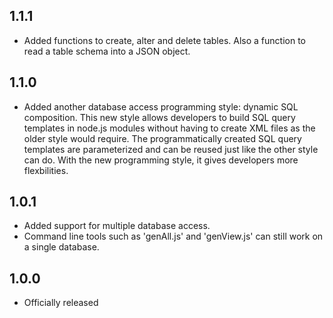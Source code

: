 1.1.1
-----

+ Added functions to create, alter and delete tables. Also a function to read a table schema into a JSON object.

1.1.0
-----

+ Added another database access programming style: dynamic SQL composition. This new style allows developers to build SQL query templates in node.js modules without having to create XML files as the older style would require. The programmatically created SQL query templates are parameterized and can be reused just like the other style can do. With the new programming style, it gives developers more flexbilities.

1.0.1
-----

+ Added support for multiple database access.
+ Command line tools such as 'genAll.js' and 'genView.js' can still work on a single database.

1.0.0
-----

+ Officially released
